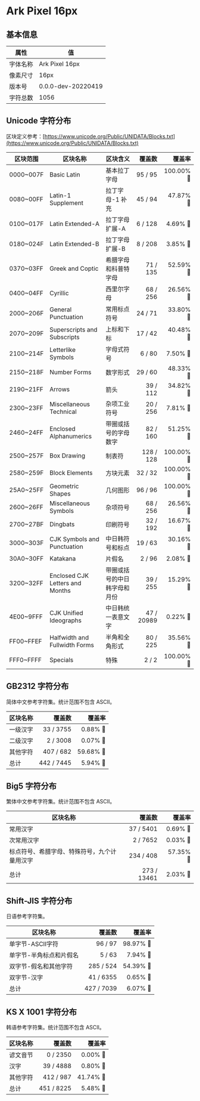 # Ark Pixel 16px

## 基本信息

| 属性 | 值 |
|---|---|
| 字体名称 | Ark Pixel 16px |
| 像素尺寸 | 16px |
| 版本号 | 0.0.0-dev-20220419 |
| 字符总数 | 1056 |

## Unicode 字符分布

区块定义参考：[https://www.unicode.org/Public/UNIDATA/Blocks.txt](https://www.unicode.org/Public/UNIDATA/Blocks.txt)

| 区块范围 | 区块名称 | 区块含义 | 覆盖数 | 覆盖率 |
|---|---|---|---:|---:|
| 0000~007F | Basic Latin | 基本拉丁字母 | 95 / 95 | 100.00% 🚩 |
| 0080~00FF | Latin-1 Supplement | 拉丁字母-1 补充 | 45 / 94 | 47.87% 🚧 |
| 0100~017F | Latin Extended-A | 拉丁字母 扩展-A | 6 / 128 | 4.69% 🚧 |
| 0180~024F | Latin Extended-B | 拉丁字母 扩展-B | 8 / 208 | 3.85% 🚧 |
| 0370~03FF | Greek and Coptic | 希腊字母和科普特字母 | 71 / 135 | 52.59% 🚧 |
| 0400~04FF | Cyrillic | 西里尔字母 | 68 / 256 | 26.56% 🚧 |
| 2000~206F | General Punctuation | 常用标点符号 | 24 / 71 | 33.80% 🚧 |
| 2070~209F | Superscripts and Subscripts | 上标和下标 | 17 / 42 | 40.48% 🚧 |
| 2100~214F | Letterlike Symbols | 字母式符号 | 6 / 80 | 7.50% 🚧 |
| 2150~218F | Number Forms | 数字形式 | 29 / 60 | 48.33% 🚧 |
| 2190~21FF | Arrows | 箭头 | 39 / 112 | 34.82% 🚧 |
| 2300~23FF | Miscellaneous Technical | 杂项工业符号 | 20 / 256 | 7.81% 🚧 |
| 2460~24FF | Enclosed Alphanumerics | 带圈或括号的字母数字 | 82 / 160 | 51.25% 🚧 |
| 2500~257F | Box Drawing | 制表符 | 128 / 128 | 100.00% 🚩 |
| 2580~259F | Block Elements | 方块元素 | 32 / 32 | 100.00% 🚩 |
| 25A0~25FF | Geometric Shapes | 几何图形 | 96 / 96 | 100.00% 🚩 |
| 2600~26FF | Miscellaneous Symbols | 杂项符号 | 68 / 256 | 26.56% 🚧 |
| 2700~27BF | Dingbats | 印刷符号 | 32 / 192 | 16.67% 🚧 |
| 3000~303F | CJK Symbols and Punctuation | 中日韩符号和标点 | 19 / 63 | 30.16% 🚧 |
| 30A0~30FF | Katakana | 片假名 | 2 / 96 | 2.08% 🚧 |
| 3200~32FF | Enclosed CJK Letters and Months | 带圈或括号的中日韩字母和月份 | 39 / 255 | 15.29% 🚧 |
| 4E00~9FFF | CJK Unified Ideographs | 中日韩统一表意文字 | 47 / 20989 | 0.22% 🚧 |
| FF00~FFEF | Halfwidth and Fullwidth Forms | 半角和全角形式 | 80 / 225 | 35.56% 🚧 |
| FFF0~FFFF | Specials | 特殊 | 2 / 2 | 100.00% 🚩 |

## GB2312 字符分布

简体中文参考字符集。统计范围不包含 ASCII。

| 区块名称 | 覆盖数 | 覆盖率 |
|---|---:|---:|
| 一级汉字 | 33 / 3755 | 0.88% 🚧 |
| 二级汉字 | 2 / 3008 | 0.07% 🚧 |
| 其他字符 | 407 / 682 | 59.68% 🚧 |
| 总计 | 442 / 7445 | 5.94% 🚧 |

## Big5 字符分布

繁体中文参考字符集。统计范围不包含 ASCII。

| 区块名称 | 覆盖数 | 覆盖率 |
|---|---:|---:|
| 常用汉字 | 37 / 5401 | 0.69% 🚧 |
| 次常用汉字 | 2 / 7652 | 0.03% 🚧 |
| 标点符号、希腊字母、特殊符号，九个计量用汉字 | 234 / 408 | 57.35% 🚧 |
| 总计 | 273 / 13461 | 2.03% 🚧 |

## Shift-JIS 字符分布

日语参考字符集。

| 区块名称 | 覆盖数 | 覆盖率 |
|---|---:|---:|
| 单字节-ASCII字符 | 96 / 97 | 98.97% 🚧 |
| 单字节-半角标点和片假名 | 5 / 63 | 7.94% 🚧 |
| 双字节-假名和其他字符 | 285 / 524 | 54.39% 🚧 |
| 双字节-汉字 | 41 / 6355 | 0.65% 🚧 |
| 总计 | 427 / 7039 | 6.07% 🚧 |

## KS X 1001 字符分布

韩语参考字符集。统计范围不包含 ASCII。

| 区块名称 | 覆盖数 | 覆盖率 |
|---|---:|---:|
| 谚文音节 | 0 / 2350 | 0.00% 🚧 |
| 汉字 | 39 / 4888 | 0.80% 🚧 |
| 其他字符 | 412 / 987 | 41.74% 🚧 |
| 总计 | 451 / 8225 | 5.48% 🚧 |
